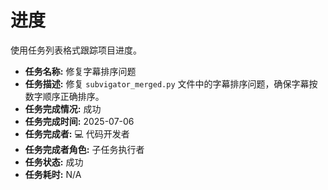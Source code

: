 # 进度
使用任务列表格式跟踪项目进度。

- **任务名称:** 修复字幕排序问题
- **任务描述:** 修复 `subvigator_merged.py` 文件中的字幕排序问题，确保字幕按数字顺序正确排序。
- **任务完成情况:** 成功
- **任务完成时间:** 2025-07-06
- **任务完成者:** 💻 代码开发者
- **任务完成者角色:** 子任务执行者
- **任务状态:** 成功
- **任务耗时:** N/A